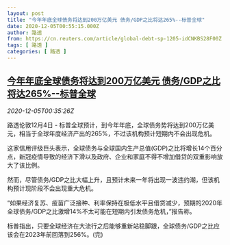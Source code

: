 ```yaml
---
layout: post
title: "今年年底全球债务将达到200万亿美元 债务/GDP之比将达265%--标普全球"
date: 2020-12-05T00:55:15.000Z
author: 路透
from: https://cn.reuters.com/article/global-debt-sp-1205-idCNKBS28F00Z
tags: [ 路透 ]
categories: [ 路透 ]
---
```

<!--1607129715000-->
[今年年底全球债务将达到200万亿美元 债务/GDP之比将达265%--标普全球](https://cn.reuters.com/article/global-debt-sp-1205-idCNKBS28F00Z)
------

<div>
<div><i>2020-12-05T00:35:26Z</i></div><p>路透伦敦12月4日 - 标普全球预计，到今年年底，全球债务势将达到200万亿美元，相当于全球年度经济产出的265%，不过该机构预计短期内不会出现危机。</p><p>这家信用评级巨头表示，全球债务与全球国内生产总值(GDP)之比将增长14个百分点，新冠疫情导致的经济下滑以及政府、企业和家庭不得不增加借贷的双重影响放大了该比例。</p><p>然而，尽管债务/GDP之比大幅上升，且预计未来一年将出现一波违约潮，但该机构预计现阶段不会出现重大危机。</p><p>“如果经济复苏、疫苗广泛接种、利率保持在极低水平且借贷减少，预期的2020年全球债务/GDP之比激增14%不太可能在短期内引发债务危机，”报告称。</p><p>标普指出，只要全球经济在大流行之后能够重新站稳脚跟，全球债务/GDP之比应该会在2023年前回落到256%。(完)</p>
</div>
